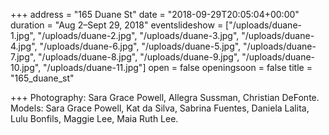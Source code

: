 +++
address = "165 Duane St"
date = "2018-09-29T20:05:04+00:00"
duration = "Aug 2–Sept 29, 2018"
eventslideshow = ["/uploads/duane-1.jpg", "/uploads/duane-2.jpg", "/uploads/duane-3.jpg", "/uploads/duane-4.jpg", "/uploads/duane-6.jpg", "/uploads/duane-5.jpg", "/uploads/duane-7.jpg", "/uploads/duane-8.jpg", "/uploads/duane-9.jpg", "/uploads/duane-10.jpg", "/uploads/duane-11.jpg"]
open = false
openingsoon = false
title = "165_duane_st"

+++
Photography: Sara Grace Powell, Allegra Sussman, Christian DeFonte. Models: Sara Grace Powell, Kat da Silva, Sabrina Fuentes, Daniela Lalita, Lulu Bonfils, Maggie Lee, Maia Ruth Lee.